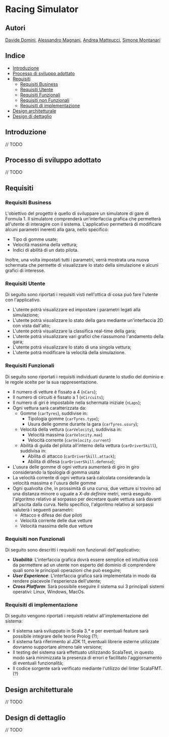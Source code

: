 # Racing Simulator

## Autori

[Davide Domini](mailto:davide.domini@studio.unibo.it),
[Alessandro Magnani](mailto:alessandro.magnani18@studio.unibo.it),
[Andrea Matteucci](mailto:andrea.matteucci5@studio.unibo.it),
[Simone Montanari](mailto:simone.montanari14@studio.unibo.it)

## Indice

- [Introduzione](#introduzione)
- [Processo di sviluppo adottato](#processo-di-sviluppo-adottato)
- [Requisiti](#requisiti)
    - [Requisiti Business](#requisiti-business)
    - [Requisiti Utente](#requisiti-utente)
    - [Requisiti Funzionali](#requisiti-funzionali)
    - [Requisiti non Funzionali](#requisiti-non-funzionali)
    - [Requisiti di implementazione](#requisiti-di-implementazione)
- [Design architetturale](#design-architetturale)
- [Design di dettaglio](#design-di-dettaglio)

## Introduzione
// TODO 

## Processo di sviluppo adottato
// TODO

## Requisiti

### Requisiti Business
L'obiettivo del progetto è quello di sviluppare un simulatore di gare di Formula 1. Il simulatore comprenderà un'interfaccia grafica che permetterà all'utente di interagire con il sistema. L'applicativo permetterà di modificare alcuni parametri inerenti alla gara, nello specifico:
- Tipo di gomme usate;
- Velocità massima della vettura;
- Indici di abilità di un dato pilota.

Inoltre, una volta impostati tutti i parametri, verrà mostrata una nuova schermata che permette di visualizzare lo stato della simulazione e alcuni grafici di interesse. 

### Requisiti Utente
Di seguito sono riportati i requisiti visti nell'ottica di cosa può fare l'utente con l'applicativo.
- L'utente potrà visualizzare ed impostare i parametri legati alla simulazione;
- L'utente potrà visualizzare lo stato della gara mediante un'interfaccia 2D con vista dall'alto;
- L'utente potrà visualizzare la classifica real-time della gara;
- L'utente potrà visualizzare vari grafici che riassumono l'andamento della gara;
- L'utente potrà visualizzare lo stato di una singola vettura;
- L'utente potrà modificare la velocità della simulazione.

### Requisiti Funzionali
Di seguito sono riportati i requisiti individuati durante lo studio del dominio e le regole scelte per la sua rappresentazione.


- Il numero di vetture è fissato a 4 (`nCars`);
- Il numero di circuiti è fissato a 1 (`nCircuits`);
- Il numero di giri è impostabile nella schermata iniziale (`nLaps`);
- Ogni vettura sarà caratterizzata da: 
    - Gomme (`carTyres`), suddivise in:
        - Tipologia gomme (`carTyres.type`);
        - Usura delle gomme durante la gara (`carTyres.usury`);
    - Velocità della vettura (`carVelocity`), suddivisa in:
        - Velocità massima (`carVelocity.max`)
        - Velocità corrente (`carVelocity.current`)
    - Abilità di guida del pilota all'interno della vettura (`carDriverSkill`), suddivisa in:
        - Abilita di attacco (`carDriverSkill.attack`);
        - Abilita di difesa (`carDriverSkill.defense`);
- L'usura delle gomme di ogni vettura aumenterà di giro in giro considerando la tipologia di gomma usata
- La velocità corrente di ogni vettura sarà calcolata considerando la velocità massima e l'usura delle gomme 
- Ogni qualvolta che, in prossimità di una curva, due vetture si trovino ad una distanza minore o uguale a *X-da definire* metri, verrà eseguito l'algoritmo relativo al sorpasso per decretare quale vettura sarà davanti all'uscita dalla curva. Nello specifico, l'algoritmo relativo ai sorpassi valuterà i seguenti parametri:
    - Attacco e difesa dei due piloti
    - Velocità corrente delle due vetture
    - Velocità massima delle due vetture


### Requisiti non Funzionali
Di seguito sono descritti i requisiti non funzionali dell'applicativo:

* ***Usabilità***: L'interfaccia grafica dovrà essere semplice ed intuitiva così da permettere ad un utente non esperto del dominio di comprendere quali sono le principali operazioni che può eseguire;
* ***User Experience***: L'interfaccia grafica sarà implementata in modo da rendere piacevole l'esperienza dell'utente;
* ***Cross Platform***: Sarà possibile eseguire il sistema sui 3 principali sistemi operativi: Linux, Windows, MacOs.


### Requisiti di implementazione
Di seguito vengono riportati i requisiti relativi all'implementazione del sistema:

* Il sistema sarà sviluppato in Scala 3.* e per eventuali feature sarà possibile integrare delle teorie Prolog (?);
* Il sistema farà riferimento al JDK 11, eventuali librerie esterne utilizzate dovranno supportare almeno tale versione;
* Il testing del sistema sarà effettuato utilizzando ScalaTest, in questo modo sarà minimizzata la presenza di errori e facilitato l'aggiornamento di eventuali funzionalità;
* Il codice sorgente sarà verificato mediante l'utilizzo del linter ScalaFMT. (?)

## Design architetturale
// TODO

## Design di dettaglio
// TODO